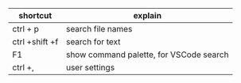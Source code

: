 

| shortcut       | explain                                 |
| -------------- | --------------------------------------- |
| ctrl + p       | search file names                       |
| ctrl +shift +f | search for text                         |
| F1             | show command palette, for VSCode search |
| ctrl +,        | user settings                           |

